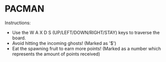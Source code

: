# PACMAN
 Instructions: 
* Use the W A X D S (UP/LEFT/DOWN/RIGHT/STAY) keys to traverse the board.
* Avoid hitting the incoming ghosts! (Marked as '$') 
* Eat the spawning fruit to earn more points! (Marked as a number which represents the amount of points received)


